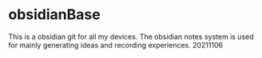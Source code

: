 # obsidianBase
This is a obsidian git for all my devices.
The obsidian notes system is used for mainly generating ideas and recording experiences.
20211106
